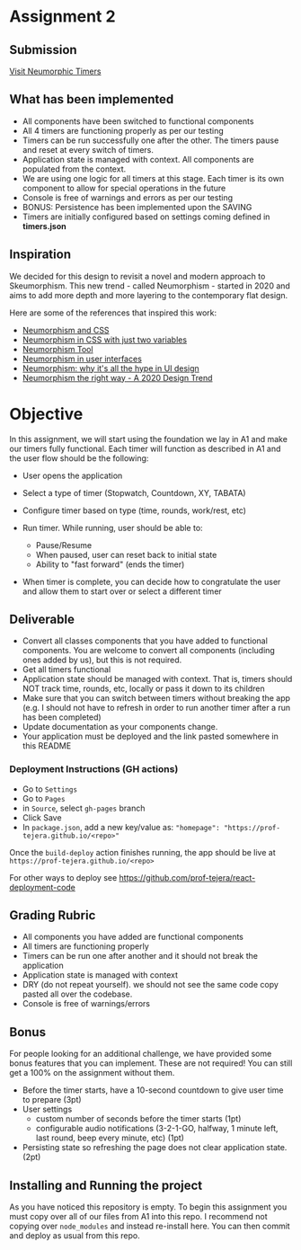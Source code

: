 # Assignment 2

## Submission 

[Visit Neumorphic Timers](https://prof-tejera.github.io/assignment-2-DoryAzar/)

## What has been implemented

+ All components have been switched to functional components
+ All 4 timers are functioning properly as per our testing
+ Timers can be run successfully one after the other. The timers pause and reset at every switch of timers.
+ Application state is managed with context. All components are populated from the context.
+ We are using one logic for all timers at this stage. Each timer is its own component to allow for special operations in the future
+ Console is free of warnings and errors as per our testing
+ BONUS: Persistence has been implemented upon the SAVING
+ Timers are initially configured based on settings coming defined in **timers.json**

##  Inspiration

We decided for this design to revisit a novel and modern approach to Skeumorphism. This new trend - called Neumorphism - started in 2020 and aims to add more depth and more layering to the contemporary flat design.


Here are some of the references that inspired this work:
+ [Neumorphism and CSS](https://css-tricks.com/neumorphism-and-css/)
+ [Neumorphism in CSS with just two variables](https://dev.to/aritik/neumorphism-in-css-with-just-two-variables-2p30)
+ [Neumorphism Tool](https://neumorphism.io)
+ [Neumorphism in user interfaces](https://uxdesign.cc/neumorphism-in-user-interfaces-b47cef3bf3a6)
+ [Neumorphism: why it's all the hype in UI design](https://www.justinmind.com/blog/neumorphism-ui/)
+ [Neumorphism the right way -  A 2020 Design Trend](https://artofofiare.medium.com/neumorphism-the-right-way-a-2020-design-trend-386e6a09040a)



# Objective
In this assignment, we will start using the foundation we lay in A1 and make our timers fully functional. Each timer will function as described in A1 and the user flow should be the following:

- User opens the application
- Select a type of timer (Stopwatch, Countdown, XY, TABATA)

- Configure timer based on type (time, rounds, work/rest, etc)

- Run timer. While running, user should be able to:
  - Pause/Resume
  - When paused, user can reset back to initial state
  - Ability to "fast forward" (ends the timer)

- When timer is complete, you can decide how to congratulate the user and allow them to start over or select a different timer

## Deliverable

- Convert all classes components that you have added to functional components. You are welcome to convert all components (including ones added by us), but this is not required.
- Get all timers functional
- Application state should be managed with context. That is, timers should NOT track time, rounds, etc, locally or pass it down to its children
- Make sure that you can switch between timers without breaking the app (e.g. I should not have to refresh in order to run another timer after a run has been completed)
- Update documentation as your components change. 
- Your application must be deployed and the link pasted somewhere in this README

### Deployment Instructions (GH actions)

- Go to `Settings`
- Go to `Pages`
- in `Source`, select `gh-pages` branch
- Click Save
- In `package.json`, add a new key/value as: `"homepage": "https://prof-tejera.github.io/<repo>"`

Once the `build-deploy` action finishes running, the app should be live
at `https://prof-tejera.github.io/<repo>`

For other ways to deploy see https://github.com/prof-tejera/react-deployment-code

## Grading Rubric 
- All components you have added are functional components
- All timers are functioning properly 
- Timers can be run one after another and it should not break the application
- Application state is managed with context
- DRY (do not repeat yourself). we should not see the same code copy pasted all over the codebase. 
- Console is free of warnings/errors

## Bonus
For people looking for an additional challenge, we have provided some bonus features that you can implement. These are not required! You can still get a 100% on the assignment without them.
- Before the timer starts, have a 10-second countdown to give user time to prepare (3pt)
- User settings
  - custom number of seconds before the timer starts (1pt)
  - configurable audio notifications (3-2-1-GO, halfway, 1 minute left, last round, beep every minute, etc) (1pt)
- Persisting state so refreshing the page does not clear application state. (2pt) 

## Installing and Running the project

As you have noticed this repository is empty. To begin this assignment you must copy over all of our files from A1 into this repo. I recommend not copying over `node_modules` and instead re-install here. You can then commit and deploy as usual from this repo.


